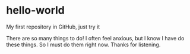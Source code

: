 # hello-world
My first repository in GitHub, just try it

There are so many things to do! I often feel anxious, but I know I have do these things. So I must do them right now.
Thanks for listening.

